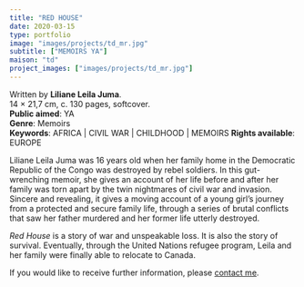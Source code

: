 ```yaml
---
title: "RED HOUSE"
date: 2020-03-15
type: portfolio
image: "images/projects/td_mr.jpg"
subtitle: ["MEMOIRS YA"]
maison: "td"
project_images: ["images/projects/td_mr.jpg"]
---
```


Written by **Liliane Leila Juma**.   
14 × 21,7 cm, c. 130 pages, softcover.   
**Public aimed**: YA   
**Genre**: Memoirs      
**Keywords**: AFRICA | CIVIL WAR | CHILDHOOD | MEMOIRS 
**Rights available**: EUROPE  
 
 

Liliane Leila Juma was 16 years old when her family home in the Democratic Republic of the Congo 
was destroyed by rebel soldiers. 
In this gut-wrenching memoir, she gives an account of her life before and after her family was torn apart 
by the twin nightmares of civil war and invasion. 
Sincere and revealing, it gives a moving account of a young girl’s journey from a protected and secure family life, 
through a series of brutal conflicts that saw her father murdered and her former life utterly destroyed. 

*Red House* is a story of war and unspeakable loss. 
It is also the story of survival. 
Eventually, through the United Nations refugee program, Leila and her family were finally able to relocate to Canada.






If you would like to receive further information, please [contact me](mailto:melanie.guillaumin.edition@gmail.com).


